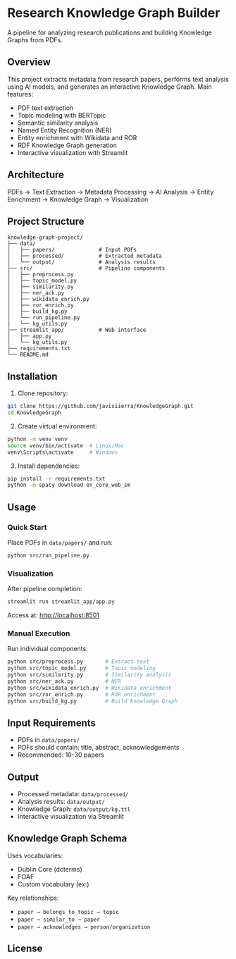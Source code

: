 # Research Knowledge Graph Builder

A pipeline for analyzing research publications and building Knowledge Graphs from PDFs.

## Overview

This project extracts metadata from research papers, performs text analysis using AI models, and generates an interactive Knowledge Graph. Main features:

* PDF text extraction
* Topic modeling with BERTopic
* Semantic similarity analysis
* Named Entity Recognition (NER)
* Entity enrichment with Wikidata and ROR
* RDF Knowledge Graph generation
* Interactive visualization with Streamlit

## Architecture

PDFs → Text Extraction → Metadata Processing → AI Analysis → Entity Enrichment → Knowledge Graph → Visualization

## Project Structure

```
knowledge-graph-project/
├── data/
│   ├── papers/              # Input PDFs
│   ├── processed/           # Extracted metadata
│   └── output/              # Analysis results
├── src/                     # Pipeline components
│   ├── preprocess.py
│   ├── topic_model.py
│   ├── similarity.py
│   ├── ner_ack.py
│   ├── wikidata_enrich.py
│   ├── ror_enrich.py
│   ├── build_kg.py
│   └── run_pipeline.py
|   └── kg_utils.py
├── streamlit_app/           # Web interface
│   ├── app.py
│   └── kg_utils.py
├── requirements.txt
└── README.md
```

## Installation

1. Clone repository:

```bash
git clone https://github.com/javisiierra/KnowledgeGraph.git
cd KnowledgeGraph
```

2. Create virtual environment:

```bash
python -m venv venv
source venv/bin/activate  # Linux/Mac
venv\Scripts\activate     # Windows
```

3. Install dependencies:

```bash
pip install -r requirements.txt
python -m spacy download en_core_web_sm
```

## Usage

### Quick Start

Place PDFs in `data/papers/` and run:

```bash
python src/run_pipeline.py
```

### Visualization

After pipeline completion:

```bash
streamlit run streamlit_app/app.py
```

Access at: [http://localhost:8501](http://localhost:8501)

### Manual Execution

Run individual components:

```bash
python src/preprocess.py       # Extract text
python src/topic_model.py      # Topic modeling
python src/similarity.py       # Similarity analysis
python src/ner_ack.py          # NER
python src/wikidata_enrich.py  # Wikidata enrichment
python src/ror_enrich.py       # ROR enrichment
python src/build_kg.py         # Build Knowledge Graph
```

## Input Requirements

* PDFs in `data/papers/`
* PDFs should contain: title, abstract, acknowledgements
* Recommended: 10-30 papers

## Output

* Processed metadata: `data/processed/`
* Analysis results: `data/output/`
* Knowledge Graph: `data/output/kg.ttl`
* Interactive visualization via Streamlit

## Knowledge Graph Schema

Uses vocabularies:

* Dublin Core (dcterms)
* FOAF
* Custom vocabulary (ex:)

Key relationships:

* `paper → belongs_to_topic → topic`
* `paper → similar_to → paper`
* `paper → acknowledges → person/organization`

## License